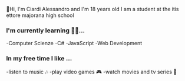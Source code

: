 👋Hi, I'm Ciardi Alessandro and I'm 18 years old
I am a student at the itis ettore majorana high school

### I'm currently learning 👨‍🏫...

-Computer Scienze
-C#
-JavaScript
-Web Development

### In my free time I like ...

-listen to music 🎶
-play video games 🎮
-watch movies and tv series 🍿

